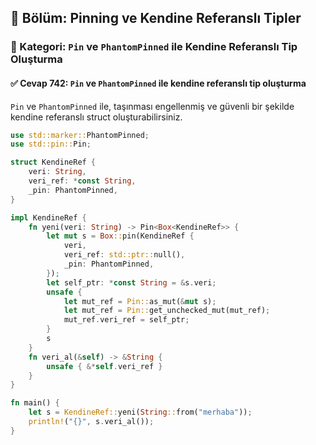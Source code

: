 ## 📘 Bölüm: Pinning ve Kendine Referanslı Tipler
### 🔹 Kategori: `Pin` ve `PhantomPinned` ile Kendine Referanslı Tip Oluşturma
#### ✅ Cevap 742: `Pin` ve `PhantomPinned` ile kendine referanslı tip oluşturma

`Pin` ve `PhantomPinned` ile, taşınması engellenmiş ve güvenli bir şekilde kendine referanslı struct oluşturabilirsiniz.

```rust
use std::marker::PhantomPinned;
use std::pin::Pin;

struct KendineRef {
    veri: String,
    veri_ref: *const String,
    _pin: PhantomPinned,
}

impl KendineRef {
    fn yeni(veri: String) -> Pin<Box<KendineRef>> {
        let mut s = Box::pin(KendineRef {
            veri,
            veri_ref: std::ptr::null(),
            _pin: PhantomPinned,
        });
        let self_ptr: *const String = &s.veri;
        unsafe {
            let mut_ref = Pin::as_mut(&mut s);
            let mut_ref = Pin::get_unchecked_mut(mut_ref);
            mut_ref.veri_ref = self_ptr;
        }
        s
    }
    fn veri_al(&self) -> &String {
        unsafe { &*self.veri_ref }
    }
}

fn main() {
    let s = KendineRef::yeni(String::from("merhaba"));
    println!("{}", s.veri_al());
}
```
